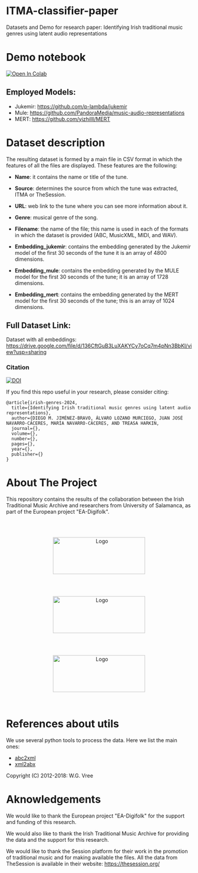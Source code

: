 # ITMA-classifier-paper
Datasets and Demo for research paper: Identifying Irish traditional music genres using latent audio representations

# Demo notebook

[![Open In Colab](https://colab.research.google.com/assets/colab-badge.svg)](https://colab.research.google.com/github/elloza/ITMA-classifier-paper/blob/main/demo/DemoTool.ipynb)

## Employed Models:

* Jukemir: https://github.com/p-lambda/jukemir
* Mule: https://github.com/PandoraMedia/music-audio-representations
* MERT: https://github.com/yizhilll/MERT

# Dataset description

The resulting dataset is formed by a main file in CSV format in which the features of all the files are displayed. These features are the following:

- **Name**: it contains the name or title of the tune.

- **Source**: determines the source from which the tune was extracted, ITMA or TheSession.

- **URL**: web link to the tune where you can see more information about it.

- **Genre**: musical genre of the song.

- **Filename**: the name of the file; this name is used in each of the formats in which the dataset is provided (ABC, MusicXML, MIDI, and WAV).

- **Embedding\_jukemir**: contains the embedding generated by the Jukemir model of the first 30 seconds of the tune it is an array of 4800 dimensions.

- **Embedding\_mule**: contains the embedding generated by the MULE model for the first 30 seconds of the tune; it is an array of 1728 dimensions.

- **Embedding\_mert**: contains the embedding generated by the MERT model for the first 30 seconds of the tune; this is an array of 1024 dimensions.


## Full Dataset Link:

Dataset with all embeddings: https://drive.google.com/file/d/136CftGuB3LuXAKYCy7oCq7m4pNn3BbKI/view?usp=sharing


<!-- CITATION -->
### Citation

[![DOI](https://zenodo.org/badge/700259318.svg)](https://zenodo.org/doi/10.5281/zenodo.10659379)

If you find this repo useful in your research, please consider citing:

```
@article{irish-genres-2024,
  title={Identifying Irish traditional music genres using latent audio representations},
  author={DIEGO M. JIMÉNEZ-BRAVO, ÁLVARO LOZANO MURCIEGO, JUAN JOSÉ
NAVARRO-CÁCERES, MARÍA NAVARRO-CÁCERES, AND TREASA HARKIN,
  journal={},
  volume={},
  number={},
  pages={},
  year={},
  publisher={}
}
```

# About The Project

This repository contains the results of the collaboration between the Irish Traditional Music Archive and researchers from University of Salamanca, as part of the European project "EA-Digifolk".

<br />
<div align="center">
  <a href="https://github.com/elloza/DIGIFOLK-USAL-ITMA">
    <img src="https://usal.es/files/logo_usal.png" alt="Logo" width="250" height="100" style="margin:10px;padding:20px;">
  </a>
  <a href="https://github.com/elloza/DIGIFOLK-USAL-ITMA">
    <img src="https://www.itma.ie/wp-content/themes/ITMA/images/itma-logo.svg" alt="Logo" width="250" height="100" style="margin:10px;padding:20px;">
  </a>
  <a href="https://github.com/elloza/DIGIFOLK-USAL-ITMA">
    <img src="https://cordis.europa.eu/images/logo/logo-ec-es.svg" alt="Logo" width="250" height="100" style="margin:10px;padding:20px;">
  </a>
</div>


# References about utils

We use several python tools to process the data. Here we list the main ones:

* [abc2xml](https://wim.vree.org/svgParse/abc2xml.html)
* [xml2abx](https://wim.vree.org/svgParse/xml2abc.html)

Copyright (C) 2012-2018: W.G. Vree

# Aknowledgements

We would like to thank the European project "EA-Digifolk" for the support and funding of this research.

We would also like to thank the Irish Traditional Music Archive for providing the data and the support for this research.

We would like to thank the Session platform for their work in the promotion of traditional music and for making available the files. All the data from TheSession is available in their website: https://thesession.org/